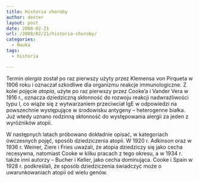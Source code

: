 ```yaml
---
title: Historia choroby
author: dexter
layout: post
date: 2008-02-21
url: /2008/02/21/historia-choroby/
categories:
  - Nauka
tags:
  - historia

---
```

Termin _alergia_ został po raz pierwszy użyty przez Klemensa von Pirqueta w 1906 roku i oznaczał szkodliwe dla organizmu reakcje immunologiczne. Z kolei pojęcie _atopia_, użyte po raz pierwszy przez Cooke’a i Vander Vera w 1916 r., oznacza dziedziczną skłonność do rozwoju reakcji nadwrażliwości typu I, co wiąże się z wytwarzaniem przeciwciał IgE w odpowiedzi na powszechnie występujące w środowisku antygeny – heterogenne białka. Już wtedy uznano rodzinną skłonność do występowania alergii za jeden z wyróżników atopii.

W następnych latach próbowano dokładnie opisać, w kategoriach ówczesnych pojęć, sposób dziedziczenia atopii. W 1920 r. Adkinson oraz w 1936 r. Weiner, Ziere i Fries uważali, że atopia dziedziczy się jako cecha recesywna, natomiast Cooke w kilku pracach z tego okresu, a w 1934 r. także inni autorzy – Bucher i Keller, jako cecha dominująca. Cooke i Spain w 1928 r. podkreślali, że sposób dziedziczenia świadczyć może o uwarunkowaniach atopii od wielu genów.